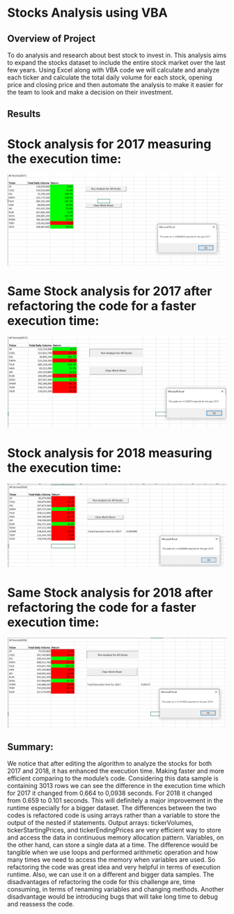 # Stocks Analysis using VBA

## Overview of Project
To do analysis and research about best stock to invest in. This analysis aims to expand the stocks dataset to include the entire stock market over the last few years. Using Excel along with VBA code we will calculate and analyze each ticker and calculate the total daily volume for each stock, opening price and closing price and then automate the analysis to make it easier for the team to look and make a decision on their investment.

## Results 
# Stock analysis for 2017 measuring the execution time:
![alt text](https://github.com/HusamQ/Module2-Challenge/blob/72e526c5d9f310ae0b4894dc5be22a3f15c6c7b8/Resources/VBA_OriginalScript_2017.PNG)

# Same Stock analysis for 2017 after refactoring the code for a faster execution time:
![alt text](https://github.com/HusamQ/Module2-Challenge/blob/72e526c5d9f310ae0b4894dc5be22a3f15c6c7b8/Resources/VBA_Challenge_2017.PNG)

# Stock analysis for 2018 measuring the execution time:
![alt text](https://github.com/HusamQ/Module2-Challenge/blob/72e526c5d9f310ae0b4894dc5be22a3f15c6c7b8/Resources/VBA_OriginalScript_2018.PNG)

# Same Stock analysis for 2018 after refactoring the code for a faster execution time:
![alt text](https://github.com/HusamQ/Module2-Challenge/blob/72e526c5d9f310ae0b4894dc5be22a3f15c6c7b8/Resources/VBA_Challenge_2018.PNG)

## Summary:

We notice that after editing the algorithm to analyze the stocks for both 2017 and 2018, it has enhanced the execution time. Making faster and more efficient comparing to the module’s code. Considering this data sample is containing 3013 rows we can see the difference in the execution time which for 2017 it changed from 0.664 to 0,0938 seconds. For 2018 it changed from 0.659 to 0.101 seconds. This will definitely a major improvement in the runtime especially for a bigger dataset.
The differences between the two codes is refactored code is using arrays rather than a variable to store the output of the nested if statements. Output arrays: tickerVolumes, tickerStartingPrices, and tickerEndingPrices are very efficient way to store and access the data in continuous memory allocation pattern. Variables, on the other hand, can store a single data at a time. The difference would be tangible when we use loops and performed arithmetic operation and how many times we need to access the memory when variables are used. So refactoring the code was great idea and very helpful in terms of execution runtime. Also, we can use it on a different and bigger data samples.
The disadvantages of refactoring the code for this challenge are, time consuming, in terms of renaming variables and changing methods. Another disadvantage would be introducing bugs that will take long time to debug and reassess the code.

